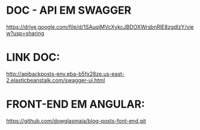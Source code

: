 # DOC - API EM SWAGGER
https://drive.google.com/file/d/1SAuqiMVcXykcJBDOXWrsbnRlE8zgdlzY/view?usp=sharing

# LINK DOC:
http://apibackposts-env.eba-b5fx28ze.us-east-2.elasticbeanstalk.com/swagger-ui.html

# FRONT-END EM ANGULAR:
https://github.com/dowglasmaia/blog-posts-font-end.git

